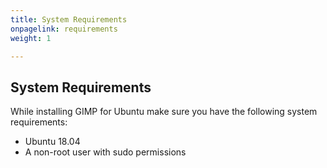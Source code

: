 ```yaml
---
title: System Requirements
onpagelink: requirements
weight: 1

---
```


System Requirements
-------------------

While installing GIMP for Ubuntu make sure you have the following system requirements:

- Ubuntu 18.04
- A non-root user with sudo permissions
 
